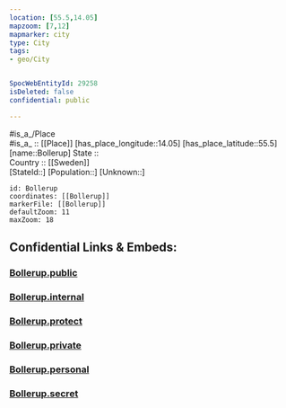 ```yaml
---
location: [55.5,14.05] 
mapzoom: [7,12] 
mapmarker: city 
type: City
tags:
- geo/City


SpocWebEntityId: 29258
isDeleted: false
confidential: public

---
```

#is_a_/Place  
#is_a_ :: [[Place]] 
[has_place_longitude::14.05] 
[has_place_latitude::55.5] 
[name::Bollerup] 
State ::  
Country :: [[Sweden]]  
[StateId::] 
[Population::] 
[Unknown::] 


```leaflet
id: Bollerup
coordinates: [[Bollerup]] 
markerFile: [[Bollerup]] 
defaultZoom: 11 
maxZoom: 18
```


## Confidential Links & Embeds: 

### [Bollerup.public](/_public/\Earth\Continent\Europe\Europe~North\Sweden\Provinces~Sweden\Skåne\CityBollerup.public.md) 

### [Bollerup.internal](/_internal/\Earth\Continent\Europe\Europe~North\Sweden\Provinces~Sweden\Skåne\CityBollerup.internal.md) 

### [Bollerup.protect](/_protect/\Earth\Continent\Europe\Europe~North\Sweden\Provinces~Sweden\Skåne\CityBollerup.protect.md) 

### [Bollerup.private](/_private/\Earth\Continent\Europe\Europe~North\Sweden\Provinces~Sweden\Skåne\CityBollerup.private.md) 

### [Bollerup.personal](/_personal/\Earth\Continent\Europe\Europe~North\Sweden\Provinces~Sweden\Skåne\CityBollerup.personal.md) 

### [Bollerup.secret](/_secret/\Earth\Continent\Europe\Europe~North\Sweden\Provinces~Sweden\Skåne\CityBollerup.secret.md)

